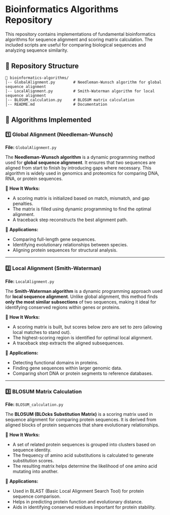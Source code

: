# Bioinformatics Algorithms Repository

This repository contains implementations of fundamental bioinformatics algorithms for sequence alignment and scoring matrix calculation. The included scripts are useful for comparing biological sequences and analyzing sequence similarity.

## 📂 Repository Structure
```
📁 bioinformatics-algorithms/
│-- GlobalAlignment.py        # Needleman-Wunsch algorithm for global sequence alignment
│-- LocalAlignment.py         # Smith-Waterman algorithm for local sequence alignment
│-- BLOSUM_calculation.py     # BLOSUM matrix calculation
│-- README.md                 # Documentation
```

## 📜 Algorithms Implemented

### 1️⃣ Global Alignment (Needleman-Wunsch)
**File:** `GlobalAlignment.py`

The **Needleman-Wunsch algorithm** is a dynamic programming method used for **global sequence alignment**. It ensures that two sequences are aligned from start to finish by introducing gaps where necessary. This algorithm is widely used in genomics and proteomics for comparing DNA, RNA, or protein sequences.

🔹 **How It Works:**
- A scoring matrix is initialized based on match, mismatch, and gap penalties.
- The matrix is filled using dynamic programming to find the optimal alignment.
- A traceback step reconstructs the best alignment path.

🔹 **Applications:**
- Comparing full-length gene sequences.
- Identifying evolutionary relationships between species.
- Aligning protein sequences for structural analysis.

---

### 2️⃣ Local Alignment (Smith-Waterman)
**File:** `LocalAlignment.py`

The **Smith-Waterman algorithm** is a dynamic programming approach used for **local sequence alignment**. Unlike global alignment, this method finds **only the most similar subsections** of two sequences, making it ideal for identifying conserved regions within genes or proteins.

🔹 **How It Works:**
- A scoring matrix is built, but scores below zero are set to zero (allowing local matches to stand out).
- The highest-scoring region is identified for optimal local alignment.
- A traceback step extracts the aligned subsequences.

🔹 **Applications:**
- Detecting functional domains in proteins.
- Finding gene sequences within larger genomic data.
- Comparing short DNA or protein segments to reference databases.

---

### 3️⃣ BLOSUM Matrix Calculation
**File:** `BLOSUM_calculation.py`

The **BLOSUM (BLOcks Substitution Matrix)** is a scoring matrix used in sequence alignment for comparing protein sequences. It is derived from aligned blocks of protein sequences that share evolutionary relationships.

🔹 **How It Works:**
- A set of related protein sequences is grouped into clusters based on sequence identity.
- The frequency of amino acid substitutions is calculated to generate substitution scores.
- The resulting matrix helps determine the likelihood of one amino acid mutating into another.

🔹 **Applications:**
- Used in BLAST (Basic Local Alignment Search Tool) for protein sequence comparison.
- Helps in predicting protein function and evolutionary distance.
- Aids in identifying conserved residues important for protein stability.
